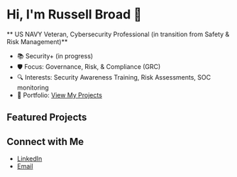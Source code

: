 # Hi, I'm Russell Broad 👋
** US NAVY Veteran, Cybersecurity Professional (in transition from Safety & Risk Management)**  
- 📚 Security+ (in progress)  
- 🛡️ Focus: Governance, Risk, & Compliance (GRC)  
- 🔍 Interests: Security Awareness Training, Risk Assessments, SOC monitoring  
- 📂 Portfolio: [View My Projects](https://github.com/your-username?tab=repositories)


## Featured Projects

## Connect with Me
- [LinkedIn](https://www.linkedin.com/in/russellbroad)  
- [Email](mailto:rbroad47@gmail.com)  

